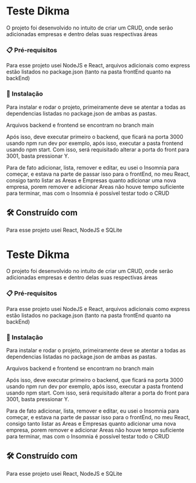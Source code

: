 # Teste Dikma

O projeto foi desenvolvido no intuito de criar um CRUD, onde serão adicionadas empresas e dentro delas suas respectivas áreas

### 📋 Pré-requisitos

Para esse projeto usei NodeJS e React, arquivos adicionais como express estão listados no package.json (tanto na pasta frontEnd quanto na backEnd) 

### 🔧 Instalação

Para instalar e rodar o projeto, primeiramente deve se atentar a todas as dependencias listadas no package.json de ambas as pastas.

Arquivos backend e frontend se encontram no branch main

Após isso, deve executar primeiro o backend, que ficará na porta 3000 usando npm run dev por exemplo, após isso, executar a pasta frontend usando npm start.
Com isso, será requisitado alterar a porta do front para 3001, basta pressionar Y.

Para de fato adicionar, lista, remover e editar, eu usei o Insomnia para começar, e estava na parte de passar isso para o frontEnd, no meu React, consigo tanto listar as Areas e Empresas quanto adicionar uma nova empresa, porem remover e adicionar Areas não houve tempo suficiente para terminar, mas com o Insomnia é possível testar todo o CRUD


## 🛠️ Construído com

Para esse projeto usei React, NodeJS e SQLite

# Teste Dikma

O projeto foi desenvolvido no intuito de criar um CRUD, onde serão adicionadas empresas e dentro delas suas respectivas áreas

### 📋 Pré-requisitos

Para esse projeto usei NodeJS e React, arquivos adicionais como express estão listados no package.json (tanto na pasta frontEnd quanto na backEnd) 

### 🔧 Instalação

Para instalar e rodar o projeto, primeiramente deve se atentar a todas as dependencias listadas no package.json de ambas as pastas.

Arquivos backend e frontend se encontram no branch main

Após isso, deve executar primeiro o backend, que ficará na porta 3000 usando npm run dev por exemplo, após isso, executar a pasta frontend usando npm start.
Com isso, será requisitado alterar a porta do front para 3001, basta pressionar Y.

Para de fato adicionar, lista, remover e editar, eu usei o Insomnia para começar, e estava na parte de passar isso para o frontEnd, no meu React, consigo tanto listar as Areas e Empresas quanto adicionar uma nova empresa, porem remover e adicionar Areas não houve tempo suficiente para terminar, mas com o Insomnia é possível testar todo o CRUD


## 🛠️ Construído com

Para esse projeto usei React, NodeJS e SQLite
